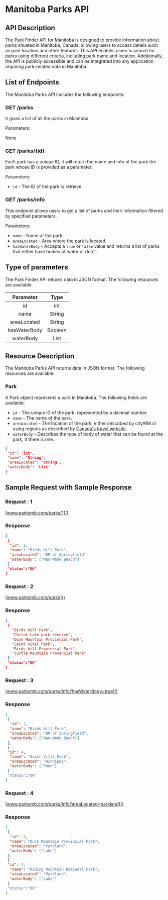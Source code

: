 # Manitoba Parks API

## API Description

The Park Finder API for Manitoba is designed to provide information about parks situated in Manitoba, Canada, allowing users to access details such as park location and other features. This API enables users to search for parks using different criteria, including park name and location. Additionally, the API is publicly accessible and can be integrated into any application requiring park-related data in Manitoba.

## List of Endpoints

The Manitoba Parks API includes the following endpoints:

### GET /parks

It gives a list of all the parks in Manitoba.

Parameters:

None

### GET /parks/{id}

Each park has a unique ID, it will return the name and info of the park the park whose ID is provided as a parameter.

Parameters:

- `id` - The ID of the park to retrieve.

### GET /parks/info

This endpoint allows users to get a list of parks and their information filtered by specified parameters.

Parameters:

- `name` - Name of the park.
- `areaLocated` - Area where the park is located.
- `hasWaterBody` - Accepts a `true` or `false` value and returns a list of parks that either have bodies of water or don't.

## Type of parameters

The Park Finder API returns data in JSON format. The following resources are available:

| Parameter  | Type    | 
| :-------:  | :--:    |
| id         |  int    | 
| name       | String  | 
| areaLocated| String  | 
| hasWaterBody| Boolean |
| waterBody| List |

## Resource Description

The Manitoba Parks API returns data in JSON format. The following resources are available:

### Park

A Park object represents a park in Manitoba. The following fields are available:

- `id` - The unique ID of the park, represented by a decimal number.
- `name` - The name of the park.
- `areaLocated` - The location of the park, either described by city/RM or using regions as described by [Canada's travel website](https://www.comeexplorecanada.com/manitoba).
- `waterBody` - Describes the type of body of water that can be found at the park, if there is one.

```json
{
 "id": 'int',
 "name": 'String',
 "areaLocated": 'String',
 "waterBody": 'List' 
}
```

## Sample Request with Sample Response

### Request : 1

[www.parksmb.com/parks/1]()

### Response
```json
{
 {
  "id": 1,
  "name": "Birds Hill Park",
  "areaLocated": "RM of Springfield",
  "waterBody": ["Man-Made Beach"]
 }
 "status":"OK"
} 
```
### Request : 2

[www.parksmb.com/parks]()

### Response
``` json
{
 {
   "Birds Hill Park",
   "Chitak Lake park reserve",
   "Duck Mountain Provincial Park",
   "Saint Vital Park",
   "Birds hill Provincial Park",
   "Turtle Mountain Provencial Park"
 }
 "status":"OK"
}
```

### Request : 3

[www.parksmb.com/parks/info?hasWaterBody=true]()

### Response
```json
[
 {
  "id": 1,
  "name": "Birds Hill Park",
  "areaLocated": "RM of Springfield",
  "waterBody": ["Man-Made Beach"]
 },
 {
 "id": 4,
  "name": "Saint Vital Park",
  "areaLocated": "Winnipeg",
  "waterBody": ["Pond"]
 }
 "status":"OK"
] 
```

### Request : 4

[www.parksmb.com/parks/info?areaLocated=parkland]()

### Response
```json
[
 {
  "id": 3,
  "name": "Duck Mountain Provincial Park",
  "areaLocated": "Parkland",
  "waterBody": ["Lake"]
 },
 {
 "id": 7,
  "name": "Riding Mountain National Park",
  "areaLocated": "Parkland",
  "waterBody": ["Lake"]
 }
 "status":"OK"
] 
```
